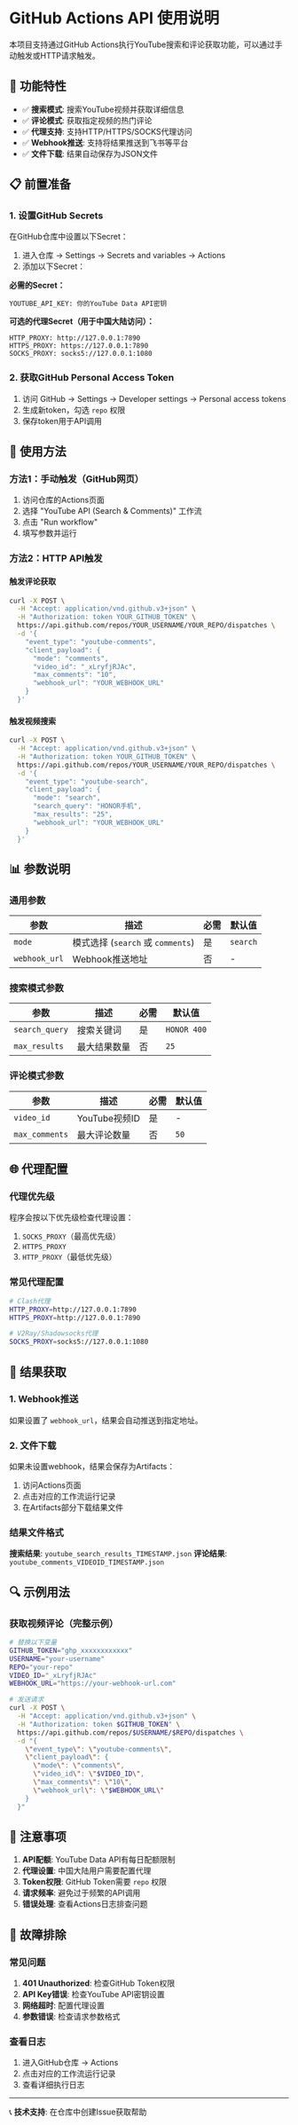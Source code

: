 # GitHub Actions API 使用说明

本项目支持通过GitHub Actions执行YouTube搜索和评论获取功能，可以通过手动触发或HTTP请求触发。

## 🚀 功能特性

- ✅ **搜索模式**: 搜索YouTube视频并获取详细信息
- ✅ **评论模式**: 获取指定视频的热门评论
- ✅ **代理支持**: 支持HTTP/HTTPS/SOCKS代理访问
- ✅ **Webhook推送**: 支持将结果推送到飞书等平台
- ✅ **文件下载**: 结果自动保存为JSON文件

## 📋 前置准备

### 1. 设置GitHub Secrets

在GitHub仓库中设置以下Secret：

1. 进入仓库 → Settings → Secrets and variables → Actions
2. 添加以下Secret：

**必需的Secret：**
```
YOUTUBE_API_KEY: 你的YouTube Data API密钥
```

**可选的代理Secret（用于中国大陆访问）：**
```
HTTP_PROXY: http://127.0.0.1:7890
HTTPS_PROXY: https://127.0.0.1:7890
SOCKS_PROXY: socks5://127.0.0.1:1080
```

### 2. 获取GitHub Personal Access Token

1. 访问 GitHub → Settings → Developer settings → Personal access tokens
2. 生成新token，勾选 `repo` 权限
3. 保存token用于API调用

## 🎯 使用方法

### 方法1：手动触发（GitHub网页）

1. 访问仓库的Actions页面
2. 选择 "YouTube API (Search & Comments)" 工作流
3. 点击 "Run workflow"
4. 填写参数并运行

### 方法2：HTTP API触发

#### 触发评论获取

```bash
curl -X POST \
  -H "Accept: application/vnd.github.v3+json" \
  -H "Authorization: token YOUR_GITHUB_TOKEN" \
  https://api.github.com/repos/YOUR_USERNAME/YOUR_REPO/dispatches \
  -d '{
    "event_type": "youtube-comments",
    "client_payload": {
      "mode": "comments",
      "video_id": "_xLryfjRJAc",
      "max_comments": "10",
      "webhook_url": "YOUR_WEBHOOK_URL"
    }
  }'
```

#### 触发视频搜索

```bash
curl -X POST \
  -H "Accept: application/vnd.github.v3+json" \
  -H "Authorization: token YOUR_GITHUB_TOKEN" \
  https://api.github.com/repos/YOUR_USERNAME/YOUR_REPO/dispatches \
  -d '{
    "event_type": "youtube-search",
    "client_payload": {
      "mode": "search",
      "search_query": "HONOR手机",
      "max_results": "25",
      "webhook_url": "YOUR_WEBHOOK_URL"
    }
  }'
```

## 📊 参数说明

### 通用参数

| 参数 | 描述 | 必需 | 默认值 |
|------|------|------|--------|
| `mode` | 模式选择 (`search` 或 `comments`) | 是 | `search` |
| `webhook_url` | Webhook推送地址 | 否 | - |

### 搜索模式参数

| 参数 | 描述 | 必需 | 默认值 |
|------|------|------|--------|
| `search_query` | 搜索关键词 | 是 | `HONOR 400` |
| `max_results` | 最大结果数量 | 否 | `25` |

### 评论模式参数

| 参数 | 描述 | 必需 | 默认值 |
|------|------|------|--------|
| `video_id` | YouTube视频ID | 是 | - |
| `max_comments` | 最大评论数量 | 否 | `50` |

## 🌐 代理配置

### 代理优先级

程序会按以下优先级检查代理设置：
1. `SOCKS_PROXY`（最高优先级）
2. `HTTPS_PROXY`
3. `HTTP_PROXY`（最低优先级）

### 常见代理配置

```bash
# Clash代理
HTTP_PROXY=http://127.0.0.1:7890
HTTPS_PROXY=http://127.0.0.1:7890

# V2Ray/Shadowsocks代理
SOCKS_PROXY=socks5://127.0.0.1:1080
```

## 📄 结果获取

### 1. Webhook推送

如果设置了 `webhook_url`，结果会自动推送到指定地址。

### 2. 文件下载

如果未设置webhook，结果会保存为Artifacts：

1. 访问Actions页面
2. 点击对应的工作流运行记录
3. 在Artifacts部分下载结果文件

### 结果文件格式

**搜索结果**: `youtube_search_results_TIMESTAMP.json`
**评论结果**: `youtube_comments_VIDEOID_TIMESTAMP.json`

## 🔍 示例用法

### 获取视频评论（完整示例）

```bash
# 替换以下变量
GITHUB_TOKEN="ghp_xxxxxxxxxxxx"
USERNAME="your-username"
REPO="your-repo"
VIDEO_ID="_xLryfjRJAc"
WEBHOOK_URL="https://your-webhook-url.com"

# 发送请求
curl -X POST \
  -H "Accept: application/vnd.github.v3+json" \
  -H "Authorization: token $GITHUB_TOKEN" \
  https://api.github.com/repos/$USERNAME/$REPO/dispatches \
  -d "{
    \"event_type\": \"youtube-comments\",
    \"client_payload\": {
      \"mode\": \"comments\",
      \"video_id\": \"$VIDEO_ID\",
      \"max_comments\": \"10\",
      \"webhook_url\": \"$WEBHOOK_URL\"
    }
  }"
```

## 🚨 注意事项

1. **API配额**: YouTube Data API有每日配额限制
2. **代理设置**: 中国大陆用户需要配置代理
3. **Token权限**: GitHub Token需要 `repo` 权限
4. **请求频率**: 避免过于频繁的API调用
5. **错误处理**: 查看Actions日志排查问题

## 🔧 故障排除

### 常见问题

1. **401 Unauthorized**: 检查GitHub Token权限
2. **API Key错误**: 检查YouTube API密钥设置
3. **网络超时**: 配置代理设置
4. **参数错误**: 检查请求参数格式

### 查看日志

1. 进入GitHub仓库 → Actions
2. 点击对应的工作流运行记录
3. 查看详细执行日志

---

📞 **技术支持**: 在仓库中创建Issue获取帮助